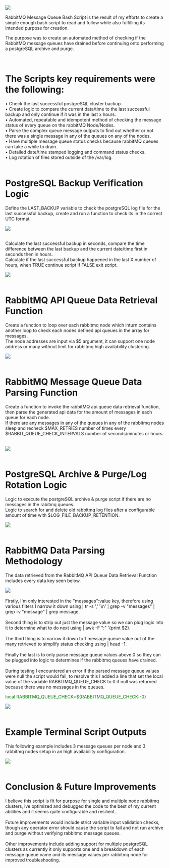 ![](assets/Title.png)

RabbitMQ Message Queue Bash Script is the result of my efforts to create a simple enough bash script to read and follow while also fulfilling its intended purpose for creation. 

The purpose was to create an automated method of checking if the RabbitMQ message queues have drained before continuing onto performing a postgreSQL archive and purge.    

<br>

<h1>The Scripts key requirements were the following:</h1>

• Check the last successful postgreSQL cluster backup. 
<br>
• Create logic to compare the current data/time to the last successful backup and only continue if it was in the last x hours.
<br>
• Automated, repeatable and idempotent method of checking the message status of every queue on the rabbitMQ Node/Nodes.
<br>
• Parse the complex queue message outputs to find out whether or not there was a single message in any of the queues on any of the nodes.   
• Have multiple message queue status checks because rabbitMQ queues can take a while to drain.  
• Detailed date/time stamped logging and command status checks.
<br>
• Log rotation of files stored outside of the /var/log.
<br>
<br>

<h1>PostgreSQL Backup Verification Logic </h1>

Define the LAST_BACKUP variable to check the postgreSQL log file for the last successful backup, create and run a function to check its in the correct UTC format.

![](assets/script_screenshot_1.png)
<br>
<br>

Calculate the last successful backup in seconds, compare the time difference between the last backup and the current date/time first in seconds then in hours.
<br>
Calculate if the last successful backup happened in the last X number of hours, when TRUE continue script if FALSE exit script. 

![](assets/script_screenshot_2.png)
<br>
<br>

<h1>RabbitMQ API Queue Data Retrieval Function</h1>

Create a function to loop over each rabbitmq node which inturn contains another loop to check each nodes defined api queues in the array for messages.
<br>
The node addresses are input via $5 argument, it can support one node address or many without limit for rabbitmq high availability clustering.

![](assets/script_screenshot_3.png)
<br>
<br>

<h1>RabbitMQ Message Queue Data Parsing Function</h1>

Create a function to invoke the rabbitMQ api queue data retrieval function, then parse the generated api data for the amount of messages in each queue for each node.
<br>
If there are any messages in any of the queues in any of the rabbitmq nodes sleep and recheck $MAX_RETRIES number of times every $RABBIT_QUEUE_CHECK_INTERVALS number of seconds/minutes or hours.
<br>
<br>

![](assets/script_screenshot_4.png)
<br>
<br>

<h1>PostgreSQL Archive & Purge/Log Rotation Logic</h1>

Logic to execute the postgreSQL archive & purge script if there are no messages in the rabitmq queues.
<br>
Logic to search for and delete old rabbitmq log files after a configurable amount of time with $LOG_FILE_BACKUP_RETENTION.


![](assets/script_screenshot_5.png)
<br>
<br>

<h1>RabbitMQ Data Parsing Methodology</h1>

The data retrieved from the RabbitMQ API Queue Data Retrieval Function includes every data key seen below. 

![](assets/rabbit_raw_queue_data.png)
<br>
<br>
Firstly, I'm only interested in the "messages":value key, therefore using various filters I narrow it down using | tr -s ',' '\n' | grep -v "messages" | grep -v "message" | grep message.
<br>
<br>
Second thing is to strip out just the message value so we can plug logic into it to determine what to do next using | awk -F ":" '{print $2}. 
<br>
<br>
The third thing is to narrow it down to 1 message queue value out of the many retrieved to simplify status checking using | head -1.     
<br>
Finally the last is to only parse message queue values above 0 so they can be plugged into logic to determines if the rabbitmq queues have drained.
<br>
<br>
During testing I encountered an error if the parsed message queue values were null the script would fail, to resolve this I added a line that set the local value of the variable RABBITMQ_QUEUE_CHECK to 0 if null was returned because there was no messages in the queues. 

<span style="color:green">local RABBITMQ_QUEUE_CHECK=${RABBITMQ_QUEUE_CHECK:-0}</span>

![](assets/rabbit_terminal_output.png)
<br>
<br>

<h1>Example Terminal Script Outputs</h1>

This following example includes 3 message queues per node and 3 rabbitmq nodes setup in an high availability configuration.   

![](assets/rabbit_script_output.png)
<br>
<br>


<h1>Conclusion & Future Improvements</h1>

I believe this script is fit for purpose for single and multiple node rabbitmq clusters, ive optimized and debugged the code to the best of my current abilities and it seems quite configurable and resilient.
<br>
<br>
Future improvements would include strict variable input validation checks, though any operator error should cause the script to fail and not run archive and purge without verifying rabbitmq message queues.
<br>
<br>
Other improvements include adding support for multiple postgreSQL clusters as currently it only supports one and a breakdown of each message queue name and its message values per rabbitmq node for improved troubleshooting. 

